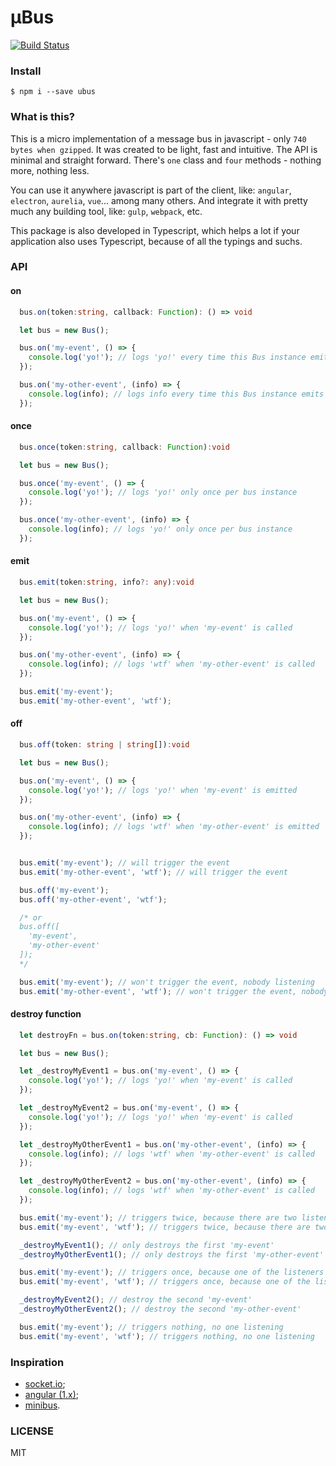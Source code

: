 # μBus

[![Build Status](https://travis-ci.org/ericmdantas/uBus.svg?branch=master)](https://travis-ci.org/ericmdantas/uBus)


### Install

```shell
$ npm i --save ubus
```


### What is this?

This is a micro implementation of a message bus in javascript - only `740 bytes when gzipped`. It was created to be light, fast and intuitive.
The API is minimal and straight forward. There's `one` class and `four` methods - nothing more, nothing less.

You can use it anywhere javascript is part of the client, like: `angular`, `electron`, `aurelia`, `vue`... among many others.
And integrate it with pretty much any building tool, like: `gulp`, `webpack`, etc.

This package is also developed in Typescript, which helps a lot if your application also uses Typescript, because of all the typings and suchs.


### API

#### on

```ts
  bus.on(token:string, callback: Function): () => void
```

```js
  let bus = new Bus();

  bus.on('my-event', () => {
    console.log('yo!'); // logs 'yo!' every time this Bus instance emits 'my-event'
  });

  bus.on('my-other-event', (info) => {
    console.log(info); // logs info every time this Bus instance emits 'my-other-event'
  });
```

#### once

```ts
  bus.once(token:string, callback: Function):void
```

```ts
  let bus = new Bus();

  bus.once('my-event', () => {
    console.log('yo!'); // logs 'yo!' only once per bus instance
  });

  bus.once('my-other-event', (info) => {
    console.log(info); // logs 'yo!' only once per bus instance
  });
```


#### emit

```ts
  bus.emit(token:string, info?: any):void
```

```js
  let bus = new Bus();

  bus.on('my-event', () => {
    console.log('yo!'); // logs 'yo!' when 'my-event' is called
  });

  bus.on('my-other-event', (info) => {
    console.log(info); // logs 'wtf' when 'my-other-event' is called
  });

  bus.emit('my-event');
  bus.emit('my-other-event', 'wtf');
```

#### off

```ts
  bus.off(token: string | string[]):void
```

```js
  let bus = new Bus();

  bus.on('my-event', () => {
    console.log('yo!'); // logs 'yo!' when 'my-event' is emitted
  });

  bus.on('my-other-event', (info) => {
    console.log(info); // logs 'wtf' when 'my-other-event' is emitted
  });


  bus.emit('my-event'); // will trigger the event
  bus.emit('my-other-event', 'wtf'); // will trigger the event

  bus.off('my-event');
  bus.off('my-other-event', 'wtf');

  /* or
  bus.off([
    'my-event',
    'my-other-event'
  ]);
  */

  bus.emit('my-event'); // won't trigger the event, nobody listening
  bus.emit('my-other-event', 'wtf'); // won't trigger the event, nobody listening
```


#### destroy function

```ts
  let destroyFn = bus.on(token:string, cb: Function): () => void
```

```js
  let bus = new Bus();

  let _destroyMyEvent1 = bus.on('my-event', () => {
    console.log('yo!'); // logs 'yo!' when 'my-event' is called
  });

  let _destroyMyEvent2 = bus.on('my-event', () => {
    console.log('yo!'); // logs 'yo!' when 'my-event' is called
  });

  let _destroyMyOtherEvent1 = bus.on('my-other-event', (info) => {
    console.log(info); // logs 'wtf' when 'my-other-event' is called
  });

  let _destroyMyOtherEvent2 = bus.on('my-other-event', (info) => {
    console.log(info); // logs 'wtf' when 'my-other-event' is called
  });

  bus.emit('my-event'); // triggers twice, because there are two listeners
  bus.emit('my-event', 'wtf'); // triggers twice, because there are two listeners

  _destroyMyEvent1(); // only destroys the first 'my-event'
  _destroyMyOtherEvent1(); // only destroys the first 'my-other-event'

  bus.emit('my-event'); // triggers once, because one of the listeners was destroyed
  bus.emit('my-event', 'wtf'); // triggers once, because one of the listeners was destroyed

  _destroyMyEvent2(); // destroy the second 'my-event'
  _destroyMyOtherEvent2(); // destroy the second 'my-other-event'

  bus.emit('my-event'); // triggers nothing, no one listening
  bus.emit('my-event', 'wtf'); // triggers nothing, no one listening
```


### Inspiration

- [socket.io](https://github.com/socketio/socket.io);
- [angular (1.x)](https://github.com/angular/angular.js);
- [minibus](https://github.com/axelpale/minibus).


### LICENSE

MIT